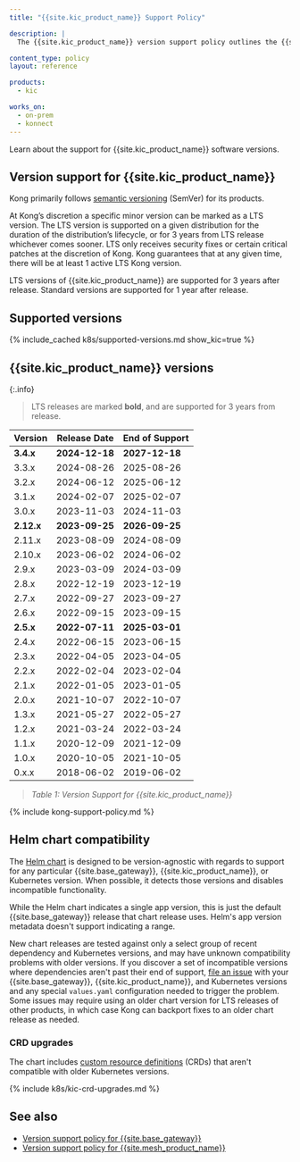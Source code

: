 ```yaml
---
title: "{{site.kic_product_name}} Support Policy"

description: |
  The {{site.kic_product_name}} version support policy outlines the {{site.kic_product_name}} versioning scheme and version lifecycle, from release to sunset support.

content_type: policy
layout: reference

products:
  - kic

works_on:
  - on-prem
  - konnect
---
```


Learn about the support for {{site.kic_product_name}} software versions.

## Version support for {{site.kic_product_name}}

Kong primarily follows [semantic versioning](https://semver.org/) (SemVer) for its products.

At Kong’s discretion a specific minor version can be marked as a LTS version. The LTS version is supported on a given distribution for the duration of the distribution’s lifecycle, or for 3 years from LTS release whichever comes sooner. LTS only receives security fixes or certain critical patches at the discretion of Kong. Kong guarantees that at any given time, there will be at least 1 active LTS Kong version.

LTS versions of {{site.kic_product_name}} are supported for 3 years after release. Standard versions are supported for 1 year after release.

## Supported versions

{% include_cached k8s/supported-versions.md show_kic=true %}

## {{site.kic_product_name}} versions

{:.info}
> LTS releases are marked **bold**, and are supported for 3 years from release.

| Version    | Release Date   | End of Support |
| ---------- | -------------- | -------------- |
| **3.4.x**  | **2024-12-18** | **2027-12-18** |
| 3.3.x      | 2024-08-26     | 2025-08-26     |
| 3.2.x      | 2024-06-12     | 2025-06-12     |
| 3.1.x      | 2024-02-07     | 2025-02-07     |
| 3.0.x      | 2023-11-03     | 2024-11-03     |
| **2.12.x** | **2023-09-25** | **2026-09-25** |
| 2.11.x     | 2023-08-09     | 2024-08-09     |
| 2.10.x     | 2023-06-02     | 2024-06-02     |
| 2.9.x      | 2023-03-09     | 2024-03-09     |
| 2.8.x      | 2022-12-19     | 2023-12-19     |
| 2.7.x      | 2022-09-27     | 2023-09-27     |
| 2.6.x      | 2022-09-15     | 2023-09-15     |
| **2.5.x**  | **2022-07-11** | **2025-03-01** |
| 2.4.x      | 2022-06-15     | 2023-06-15     |
| 2.3.x      | 2022-04-05     | 2023-04-05     |
| 2.2.x      | 2022-02-04     | 2023-02-04     |
| 2.1.x      | 2022-01-05     | 2023-01-05     |
| 2.0.x      | 2021-10-07     | 2022-10-07     |
| 1.3.x      | 2021-05-27     | 2022-05-27     |
| 1.2.x      | 2021-03-24     | 2022-03-24     |
| 1.1.x      | 2020-12-09     | 2021-12-09     |
| 1.0.x      | 2020-10-05     | 2021-10-05     |
| 0.x.x      | 2018-06-02     | 2019-06-02     |

> _Table 1: Version Support for {{site.kic_product_name}}_

{% include kong-support-policy.md %}

## Helm chart compatibility

The [Helm chart](https://github.com/Kong/charts/) is designed to be version-agnostic with regards to support for any particular {{site.base_gateway}},
{{site.kic_product_name}}, or Kubernetes version. When possible, it detects
those versions and disables incompatible functionality. 

While the Helm chart indicates a single app version, this is just the default
{{site.base_gateway}} release that chart release uses. Helm's app version
metadata doesn't support indicating a range.

New chart releases are tested against only a select group of recent
dependency and Kubernetes versions, and may have unknown compatibility problems
with older versions. If you discover a set of incompatible versions where
dependencies aren't past their end of support, [file an
issue](https://github.com/Kong/charts/issues/) with your {{site.base_gateway}},
{{site.kic_product_name}}, and Kubernetes versions and any special `values.yaml`
configuration needed to trigger the problem. Some issues may require using an
older chart version for LTS releases of other products, in which case Kong can
backport fixes to an older chart release as needed.


### CRD upgrades

The chart includes [custom resource definitions](https://kubernetes.io/docs/concepts/extend-kubernetes/api-extension/custom-resources/)
(CRDs) that aren't compatible with older Kubernetes versions.

{% include k8s/kic-crd-upgrades.md %}

## See also

- [Version support policy for {{site.base_gateway}}](/gateway/version-support-policy/)
- [Version support policy for {{site.mesh_product_name}}](/mesh/support-policy/)
